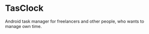TasClock
========

Android task manager for freelancers and other people, who wants to manage own time.
